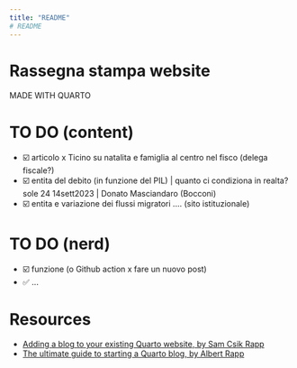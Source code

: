 ```yaml
---
title: "README"
# README
---
```


# Rassegna stampa website

MADE WITH QUARTO


# TO DO (content)

+ ☑️ articolo x Ticino su natalita e famiglia al centro nel fisco (delega fiscale?) 
+ ☑️  entita del debito (in funzione del PIL) | quanto ci condiziona in realta?  sole 24 14sett2023 | Donato Masciandaro (Bocconi)
+ ☑️ entita e variazione dei flussi migratori .... (sito istituzionale)  


# TO DO (nerd)
+ ☑️ funzione (o Github action x fare un nuovo post)
+ ✅ ...


# Resources
+ [Adding a blog to your existing Quarto website, by Sam Csik Rapp](https://samanthacsik.github.io/posts/2022-10-24-quarto-blogs/)
+ [The ultimate guide to starting a Quarto blog, by Albert Rapp](https://albert-rapp.de/posts/13_quarto_blog_writing_guide/13_quarto_blog_writing_guide.html)
